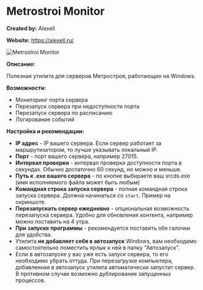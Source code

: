 # Metrostroi Monitor

**Created by:** Alexell

**Website:** https://alexell.ru/
 
![Metrostroi Monitor](https://alexell.ru/wp-content/uploads/metrostroi_monitor.jpg)

**Описание:**

Полезная утилита для серверов Метростроя, работающих на Windows.

**Возможности:**
* Мониторинг порта сервера
* Перезапуск сервера при недоступности порта
* Перезапуск сервера по расписанию
* Логирование событий

**Настройка и рекомендации:**
* **IP адрес** - IP вашего сервера. Если сервер работает за маршрутизатором, то лучше указывать локальный IP.
* **Порт** - порт вашего сервера, например 27015.
* **Интервал проверки** - интервал проверки доступности порта в секундах. Обычно достаточно 60 секунд, но можно и меньше.
* **Путь к .exe вашего сервера** - по кнопке выбираете ваш srcds.exe (имя исполняемого файла может быть любым)
* **Командная строка запуска сервера** - полная командная строка запуска сервера. Должна начинаться со `start`. Пример на скриншоте.
* **Перезапускать сервер ежедневно** - опциональная возможность перезапуска сервера. Удобно для обновления контента, например можно поставить на 4 утра.
* **При запуске программы** - рекомендуется поставить обе галочки для удобства.
* Утилита **не добавляет себя в автозапуск** Windows, вам необходимо самостоятельно поместить ярлык к ней в папку "Автозапуск".
* Если в автозапуске у вас уже есть запуск сервера, то его необходимо убрать оттуда. При перезагрузке компьютера, добавленная в автозапуск утилита автоматически запустит сервер. В противном случае возможно дублирование запущенных процессов.
